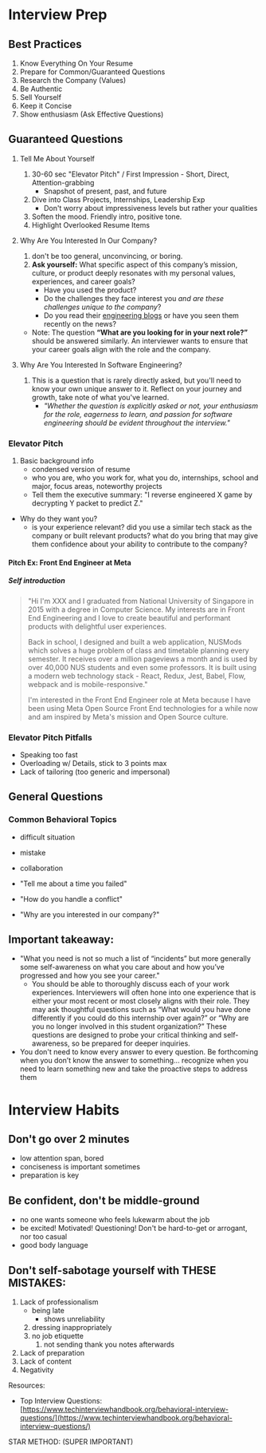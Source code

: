 # Interview Prep
## Best Practices
1. Know Everything On Your Resume
2. Prepare for Common/Guaranteed Questions
3. Research the Company (Values)
4. Be Authentic
5. Sell Yourself
6. Keep it Concise
7. Show enthusiasm (Ask Effective Questions)

## Guaranteed Questions
1. Tell Me About Yourself
	1. 30-60 sec "Elevator Pitch" / First Impression - Short, Direct, Attention-grabbing
		- Snapshot of present, past, and future
	2. Dive into Class Projects, Internships, Leadership Exp
		- Don't worry about impressiveness levels but rather your qualities
	3. Soften the mood. Friendly intro, positive tone.
	4. Highlight Overlooked Resume Items

2. Why Are You Interested In Our Company?
	1. don't be too general, unconvincing, or boring.
	2. **Ask yourself:** What specific aspect of this company’s mission, culture, or product deeply resonates with my personal values, experiences, and career goals?
		- Have you used the product? 
		- Do the challenges they face interest you _and are these challenges unique to the company_? 
		- Do you read their [engineering blogs](https://github.com/kilimchoi/engineering-blogs) or have you seen them recently on the news?
	- Note: The question **“What are you looking for in your next role?”** should be answered similarly. An interviewer wants to ensure that your career goals align with the role and the company.

3. Why Are You Interested In Software Engineering?
	1. This is a question that is rarely directly asked, but you'll need to know your own unique answer to it. Reflect on your journey and growth, take note of what you've learned. 
		- *"Whether the question is explicitly asked or not, your enthusiasm for the role, eagerness to learn, and passion for software engineering should be evident throughout the interview."*

### Elevator Pitch
1. Basic background info
	- condensed version of resume
	- who you are, who you work for, what you do, internships, school and major, focus areas, noteworthy projects
	- Tell them the executive summary: "I reverse engineered X game by decrypting Y packet to predict Z."
- Why do they want you?
	- is your experience relevant? did you use a similar tech stack as the company or built relevant products? what do you bring that may give them confidence about your ability to contribute to the company?
#### Pitch Ex: Front End Engineer at Meta
##### Self introduction

> "Hi I'm XXX and I graduated from National University of Singapore in 2015 with a degree in Computer Science. My interests are in Front End Engineering and I love to create beautiful and performant products with delightful user experiences.
> 
> Back in school, I designed and built a web application, NUSMods which solves a huge problem of class and timetable planning every semester. It receives over a million pageviews a month and is used by over 40,000 NUS students and even some professors. It is built using a modern web technology stack - React, Redux, Jest, Babel, Flow, webpack and is mobile-responsive."
> 
> I'm interested in the Front End Engineer role at Meta because I have been using Meta Open Source Front End technologies for a while now and am inspired by Meta's mission and Open Source culture.

### Elevator Pitch Pitfalls
- Speaking too fast
- Overloading w/ Details, stick to 3 points max
- Lack of tailoring (too generic and impersonal)

## General Questions
### Common Behavioral Topics
- difficult situation
- mistake
- collaboration

- "Tell me about a time you failed"
- "How do you handle a conflict"
- "Why are you interested in our company?"

## Important takeaway:
- "What you need is not so much a list of “incidents” but more generally some self-awareness on what you care about and how you’ve progressed and how you see your career."
	- You should be able to thoroughly discuss each of your work experiences. Interviewers will often hone into one experience that is either your most recent or most closely aligns with their role. They may ask thoughtful questions such as “What would you have done differently if you could do this internship over again?” or “Why are you no longer involved in this student organization?” These questions are designed to probe your critical thinking and self-awareness, so be prepared for deeper inquiries.
- You don't need to know every answer to every question. Be forthcoming when you don’t know the answer to something... recognize when you need to learn something new and take the proactive steps to address them
# Interview Habits

## Don't go over 2 minutes
- low attention span, bored
- conciseness is important sometimes
- preparation is key
## Be confident, don't be middle-ground
- no one wants someone who feels lukewarm about the job
- be excited! Motivated! Questioning! Don't be hard-to-get or arrogant, nor too casual
- good body language
## Don't self-sabotage yourself with THESE MISTAKES:
1. Lack of professionalism
	- being late
		- shows unreliability
	2. dressing inappropriately
	3. no job etiquette
		1. not sending thank you notes afterwards
2. Lack of preparation
3. Lack of content
4. Negativity

Resources:
- Top Interview Questions:
[https://www.techinterviewhandbook.org/behavioral-interview-questions/](https://www.techinterviewhandbook.org/behavioral-interview-questions/)

STAR METHOD: (SUPER IMPORTANT)

